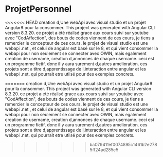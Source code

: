 # ProjetPersonnel
<<<<<<< HEAD
creation d,Une webApi avec visual studio et un projet Angular8 pour la consommer.
This project was generated with Angular CLI version 8.3.20. 
ce projet a été réalisé grace aux cours suivi sur youtube avec "CodAffection", des bouts de codes viennent de ces cours, je tiens a remercier le concepteur de ces cours.
le projet de visual studio est une webapi .net , et celui de angular est basé sur le 8, et qui vient consommer la webapi pour non seulement se connecter
avec OWIN, mais egalement creation de username, creation d,annonces de chaque username.
ceci est un programme fictif, donc il y aura surement d,autres amelioration.
ces projets sont a titre d,apprentissage de l,interaction entre angular et les webapi .net, qui pourrait etre utilsé pour des exemples concrets.

=======
creation d,Une webApi avec visual studio et un projet Angular8 pour la consommer. This project was generated with Angular CLI version 8.3.20. 
ce projet a été réalisé grace aux cours suivi sur youtube avec "CodAffection", des bouts de codes viennent de ces cours, je tiens a remercier 
le concepteur de ces cours. le projet de visual studio est une webapi .net , et celui de angular est basé sur le 8, et qui vient consommer la webapi 
pour non seulement se connecter avec OWIN, mais egalement creation de username, creation d,annonces de chaque username. ceci est un programme fictif, 
donc il y aura surement d,autres amelioration. ces projets sont a titre d,apprentissage de l,interaction entre angular et les webapi .net, 
qui pourrait etre utilsé pour des exemples concrets.
>>>>>>> ba079411ef0074895c1461b2e2785ff24ad285c5
